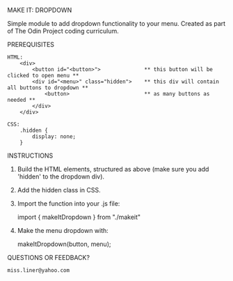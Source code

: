 MAKE IT: DROPDOWN

Simple module to add dropdown functionality to your menu. Created as part of The Odin Project
coding curriculum.

PREREQUISITES

    HTML:
        <div>
            <button id="<button>">              ** this button will be clicked to open menu **
            <div id="<menu>" class="hidden">    ** this div will contain all buttons to dropdown **
                <button>                        ** as many buttons as needed **
            </div>
        </div>

    CSS:
        .hidden {
            display: none;
        }

INSTRUCTIONS

1. Build the HTML elements, structured as above (make sure you add 'hidden' to the dropdown div).

2. Add the hidden class in CSS.

3. Import the function into your .js file:

    import { makeItDropdown } from "./makeit"

4. Make the menu dropdown with:

    makeItDropdown(button, menu);

QUESTIONS OR FEEDBACK?

    miss.liner@yahoo.com